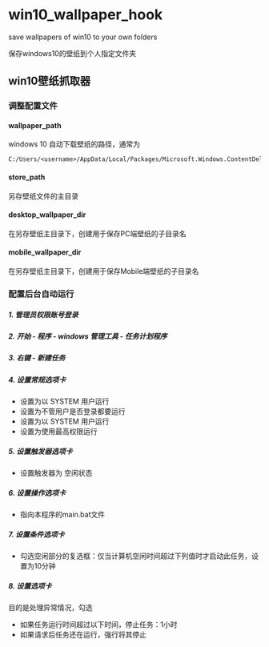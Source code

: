 # win10_wallpaper_hook
save wallpapers of win10 to your own folders

保存windows10的壁纸到个人指定文件夹

## win10壁纸抓取器

### 调整配置文件

#### wallpaper_path
windows 10 自动下载壁纸的路径，通常为
```
C:/Users/<username>/AppData/Local/Packages/Microsoft.Windows.ContentDeliveryManager_cw5n1h2txyewy/LocalState/Assets
```

#### store_path
另存壁纸文件的主目录

#### desktop_wallpaper_dir
在另存壁纸主目录下，创建用于保存PC端壁纸的子目录名

#### mobile_wallpaper_dir
在另存壁纸主目录下，创建用于保存Mobile端壁纸的子目录名



### 配置后台自动运行

##### 1. 管理员权限账号登录

##### 2. 开始 - 程序 - windows 管理工具 - 任务计划程序

##### 3. 右键 - 新建任务

##### 4. 设置常规选项卡
* 设置为以 SYSTEM 用户运行
* 设置为不管用户是否登录都要运行
* 设置为以 SYSTEM 用户运行
* 设置为使用最高权限运行

##### 5. 设置触发器选项卡
* 设置触发器为 空闲状态

##### 6. 设置操作选项卡
* 指向本程序的main.bat文件

##### 7. 设置条件选项卡
* 勾选空闲部分的复选框：仅当计算机空闲时间超过下列值时才启动此任务，设置为10分钟

##### 8. 设置选项卡
目的是处理异常情况，勾选
* 如果任务运行时间超过以下时间，停止任务：1小时
* 如果请求后任务还在运行，强行将其停止



